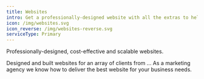 ```yaml
---
title: Websites
intro: Get a professionally-designed website with all the extras to help it grow
icon: /img/websites.svg
icon_reverse: /img/websites-reverse.svg
serviceType: Primary
---
```


Professionally-designed, cost-effective and scalable websites.

Designed and built websites for an array of clients from ... As a marketing
agency we know how to deliver the best website for your business needs.
